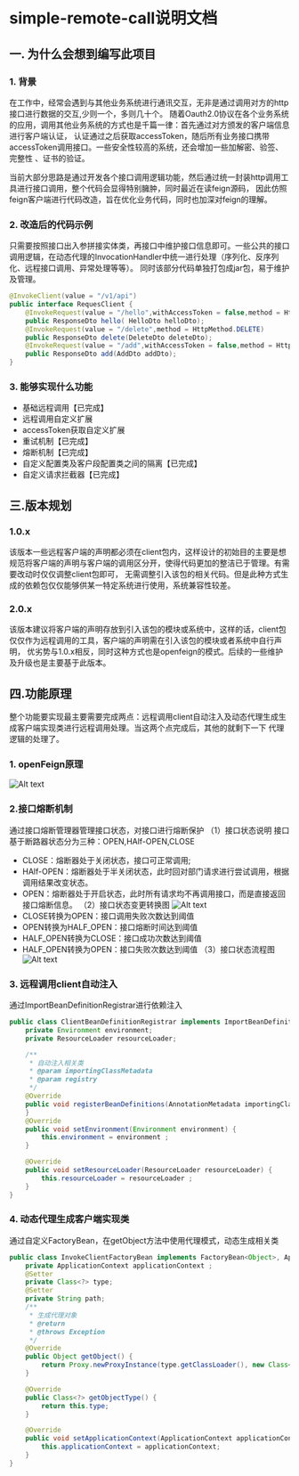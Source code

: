 # simple-remote-call说明文档
## 一. 为什么会想到编写此项目
### 1. 背景
在工作中，经常会遇到与其他业务系统进行通讯交互，无非是通过调用对方的http接口进行数据的交互,少则一个，多则几十个。
随着Oauth2.0协议在各个业务系统的应用，调用其他业务系统的方式也是千篇一律：首先通过对方颁发的客户端信息进行客户端认证，
认证通过之后获取accessToken，随后所有业务接口携带accessToken调用接口。一些安全性较高的系统，还会增加一些加解密、验签、完整性
、证书的验证。

当前大部分思路是通过开发各个接口调用逻辑功能，然后通过统一封装http调用工具进行接口调用，整个代码会显得特别臃肿，同时最近在读feign源码，
因此仿照feign客户端进行代码改造，旨在优化业务代码，同时也加深对feign的理解。
### 2. 改造后的代码示例
只需要按照接口出入参拼接实体类，再接口中维护接口信息即可。一些公共的接口调用逻辑，在动态代理的InvocationHandler中统一进行处理（序列化、反序列化、远程接口调用、异常处理等等）。
同时该部分代码单独打包成jar包，易于维护及管理。
```java
@InvokeClient(value = "/v1/api")
public interface RequesClient {
	@InvokeRequest(value = "/hello",withAccessToken = false,method = HttpMethod.GET)
	public ResponseDto hello( HelloDto helloDto);
	@InvokeRequest(value = "/delete",method = HttpMethod.DELETE)
	public ResponseDto delete(DeleteDto deleteDto);
	@InvokeRequest(value = "/add",withAccessToken = false,method = HttpMethod.POST)
	public ResponseDto add(AddDto addDto);
}
```
### 3. 能够实现什么功能
- 基础远程调用【已完成】
- 远程调用自定义扩展
- accessToken获取自定义扩展
- 重试机制【已完成】
- 熔断机制【已完成】
- 自定义配置类及客户段配置类之间的隔离【已完成】
- 自定义请求拦截器【已完成】
## 三.版本规划
### 1.0.x
该版本一些远程客户端的声明都必须在client包内，这样设计的初始目的主要是想规范将客户端的声明与客户端的调用区分开，使得代码更加的整洁已于管理。有需要改动时仅仅调整client包即可，
无需调整引入该包的相关代码。但是此种方式生成的依赖包仅仅能够供某一特定系统进行使用，系统兼容性较差。
### 2.0.x
该版本建议将客户端的声明存放到引入该包的模块或系统中，这样的话，client包仅仅作为远程调用的工具，客户端的声明需在引入该包的模块或者系统中自行声明，
优劣势与1.0.x相反，同时这种方式也是openfeign的模式。后续的一些维护及升级也是主要基于此版本。
## 四.功能原理
整个功能要实现最主要需要完成两点：远程调用client自动注入及动态代理生成生成客户端实现类进行远程调用处理。当这两个点完成后，其他的就剩下一下
代理逻辑的处理了。
### 1. openFeign原理 
![Alt text](https://img-blog.csdnimg.cn/189008c337f2470d954573e103fa0ce8.png)
### 2.接口熔断机制
通过接口熔断管理器管理接口状态，对接口进行熔断保护
（1）接口状态说明
接口基于断路器状态分为三种：OPEN,HAlf-OPEN,CLOSE
- CLOSE：熔断器处于关闭状态，接口可正常调用;
- HAlf-OPEN：熔断器处于半关闭状态，此时回对部门请求进行尝试调用，根据调用结果改变状态。
- OPEN：熔断器处于开启状态，此时所有请求均不再调用接口，而是直接返回接口熔断信息。
（2）接口状态变更转换图
![Alt text](https://img-blog.csdnimg.cn/b42c6fc8fc14489fb3b34d9828375a17.png)
- CLOSE转换为OPEN：接口调用失败次数达到阈值
- OPEN转换为HALF_OPEN：接口熔断时间达到阈值
- HALF_OPEN转换为CLOSE：接口成功次数达到阈值
- HALF_OPEN转换为OPEN：接口失败次数达到阈值
（3）接口状态流程图
![Alt text](https://img-blog.csdnimg.cn/53c0b4c337464627b57403ea9f696753.png)
### 3. 远程调用client自动注入
通过ImportBeanDefinitionRegistrar进行依赖注入
```java
public class ClientBeanDefinitionRegistrar implements ImportBeanDefinitionRegistrar, ResourceLoaderAware, EnvironmentAware {
	private Environment environment;
	private ResourceLoader resourceLoader;

	/**
     * 自动注入相关类
	 * @param importingClassMetadata
	 * @param registry
	 */
	@Override
	public void registerBeanDefinitions(AnnotationMetadata importingClassMetadata, BeanDefinitionRegistry registry) {
	}
	@Override
	public void setEnvironment(Environment environment) {
		this.environment = environment ;
	}

	@Override
	public void setResourceLoader(ResourceLoader resourceLoader) {
		this.resourceLoader = resourceLoader ;
	}
}
```
### 4. 动态代理生成客户端实现类
通过自定义FactoryBean，在getObject方法中使用代理模式，动态生成相关类
```java
public class InvokeClientFactoryBean implements FactoryBean<Object>, ApplicationContextAware {
	private ApplicationContext applicationContext ;
	@Setter
	private Class<?> type;
	@Setter
	private String path;
	/**
	 * 生成代理对象
	 * @return
	 * @throws Exception
	 */
	@Override
	public Object getObject() {
		return Proxy.newProxyInstance(type.getClassLoader(), new Class<?>[]{type}, invocationHandler);
	}

	@Override
	public Class<?> getObjectType() {
		return this.type;
	}

	@Override
	public void setApplicationContext(ApplicationContext applicationContext) throws BeansException {
		this.applicationContext = applicationContext;
	}
}
```
